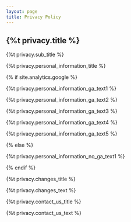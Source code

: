 ```yaml
---
layout: page
title: Privacy Policy
---
```

<div class="col-lg-12 text-center">
	<h2 class="section-heading text-uppercase">{%t privacy.title %}</h2>
</div>

{%t privacy.sub_title %}

{%t privacy.personal_information_title %}

{% if site.analytics.google %}

{%t privacy.personal_information_ga_text1 %}

{%t privacy.personal_information_ga_text2 %}

{%t privacy.personal_information_ga_text3 %}

{%t privacy.personal_information_ga_text4 %}

{%t privacy.personal_information_ga_text5 %}

{% else %}

{%t privacy.personal_information_no_ga_text1 %}

{% endif %}

{%t privacy.changes_title %}

{%t privacy.changes_text %}

{%t privacy.contact_us_title %}

{%t privacy.contact_us_text %}